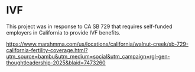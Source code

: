 # IVF
This project was in response to CA SB 729 that requires self-funded employers in California to provide IVF benefits.


https://www.marshmma.com/us/locations/california/walnut-creek/sb-729-california-fertility-coverage.html?utm_source=bambu&utm_medium=social&utm_campaign=rgl-gen-thoughtleadership-2025&blaid=7473260
